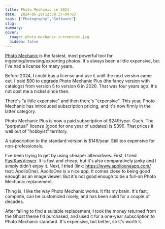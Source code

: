 ```yaml
---
title: Photo Mechanic in 2024
date:  2024-06-28T12:38:37-04:00
tags: ["Photography","Software"]
slug: 
summary:
cover:
  image: photo-mechanic-screenshot.jpg
  hidden: false
---
```




[Photo Mechanic](https://home.camerabits.com/tour-photo-mechanic/) is the fastest, most powerful tool for ingesting/browsing/exporting photos. It's always been a little expensive, but I've had a license for many years.

Before 2024, I could buy a license and use it until the next version came out. I paid $90 to upgrade Photo Mechanic Plus (the fancy version with catalogs) from version 5 to version 6 in 2020. That was four years ago. It's not cost me a nickel since then.

There's "a little expensive" and then there's "expensive". This year, Photo Mechanic has introduced subscription pricing, and it's now firmly in the latter category.

Photo Mechanic Plus is now a paid subscription of $249/year. Ouch. The "perpetual" license (good for one year of updates) is $399. That prices it well out of "hobbyist" territory.

A subscription to the standard version is $149/year. Still too expensive for non-professionals. 

I've been trying to get by using cheaper alternatives. First, I tried [FastRawViewer](https://www.fastrawviewer.com/). It is fast and cheap, but it's also comparatively janky and I simply didn't enjoy it. Next, I tried (link: https://www.apollooneapp.com/ text: ApolloOne). ApolloOne is a nice app. It comes close to being good enough as an image viewer. But it's not good enough to be a full-on Photo Mechanic replacement. 

Thing is, I like the way Photo Mechanic works. It fits my brain. It's fast, complete, can be customized nicely, and has been solid for a couple of decades.

After failing to find a suitable replacement, I took the money returned from the Ghost theme I'd purchased, and used it for a one-year subscription to Photo Mechanic standard. It's expensive, but better, so it's worth it.

